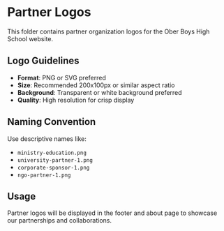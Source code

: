 # Partner Logos

This folder contains partner organization logos for the Ober Boys High School website.

## Logo Guidelines

- **Format**: PNG or SVG preferred
- **Size**: Recommended 200x100px or similar aspect ratio
- **Background**: Transparent or white background preferred
- **Quality**: High resolution for crisp display

## Naming Convention

Use descriptive names like:
- `ministry-education.png`
- `university-partner-1.png`
- `corporate-sponsor-1.png`
- `ngo-partner-1.png`

## Usage

Partner logos will be displayed in the footer and about page to showcase our partnerships and collaborations.
